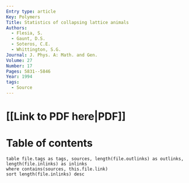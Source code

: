 ```yaml
---
Entry type: article
Key: Polymers
Title: Statistics of collapsing lattice animals
Authors:
  - Flesia, S.
  - Gaunt, D.S.
  - Soteros, C.E.
  - Whittington, S.G.
Journal: J. Phys. A: Math. and Gen.
Volume: 27
Number: 17
Pages: 5831--5846
Year: 1994
tags:
  - Source
---
```


# [[Link to PDF here|PDF]]

# Table of contents


```dataview 
table file.tags as tags, sources, length(file.outlinks) as outlinks, length(file.inlinks) as inlinks
where contains(sources, this.file.link)
sort length(file.inlinks) desc
```
